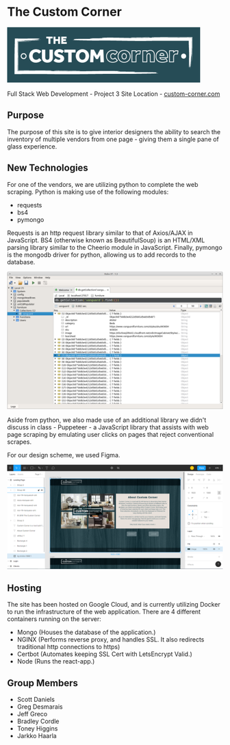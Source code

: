 # The Custom Corner
![alt screenshot](./readme_imgs/logoBG.png)

Full Stack Web Development - Project 3
Site Location - [custom-corner.com](https://custom-corner.com)

## Purpose
The purpose of this site is to give interior designers the ability to search the inventory of multiple vendors from one page - giving them a single pane of glass experience.  

## New Technologies
For one of the vendors, we are utilizing python to complete the web scraping.  Python is making use of the following modules:
- requests
- bs4
- pymongo

Requests is an http request library similar to that of Axios/AJAX in JavaScript.  BS4 (otherwise known as BeautifulSoup) is an HTML/XML parsing library similar to the Cheerio module in JavaScript.  Finally, pymongo is the mongodb driver for python, allowing us to add records to the database.

![alt screenshot](./readme_imgs/vanguard.png)

Aside from python, we also made use of an additional library we didn't discuss in class - Puppeteer - a JavaScript library that assists with web page scraping by emulating user clicks on pages that reject conventional scrapes.

For our design scheme, we used Figma.

![alt screenshot](./readme_imgs/figma-scrshot.PNG)

## Hosting

The site has been hosted on Google Cloud, and is currently utilizing Docker to run the infrastructure of the web application.  There are 4 different containers running on the server:
- Mongo (Houses the database of the application.)
- NGINX (Performs reverse proxy, and handles SSL.  It also redirects traditional http connections to https)
- Certbot (Automates keeping SSL Cert with LetsEncrypt Valid.)
- Node (Runs the react-app.)

## Group Members

* Scott Daniels
* Greg Desmarais
* Jeff Greco
* Bradley Cordle
* Toney Higgins
* Jarkko Haarla